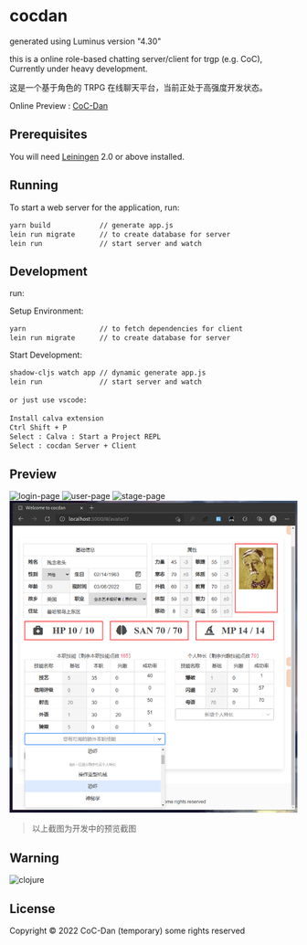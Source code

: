 # cocdan

generated using Luminus version "4.30"

this is a online role-based chatting server/client for trgp (e.g. CoC), Currently under heavy development.

这是一个基于角色的 TRPG 在线聊天平台，当前正处于高强度开发状态。

Online Preview : [CoC-Dan](http://cocdan.ruffnex.me)

## Prerequisites

You will need [Leiningen][1] 2.0 or above installed.

[1]: https://github.com/technomancy/leiningen

## Running

To start a web server for the application, run:

    yarn build            // generate app.js
    lein run migrate      // to create database for server
    lein run              // start server and watch

## Development

run:

Setup Environment:

    yarn                  // to fetch dependencies for client
    lein run migrate      // to create database for server

Start Development:

    shadow-cljs watch app // dynamic generate app.js
    lein run              // start server and watch
    
    or just use vscode:

    Install calva extension
    Ctrl Shift + P
    Select : Calva : Start a Project REPL 
    Select : cocdan Server + Client

## Preview

![login-page](resources/public/img/login-page.jpeg)
![user-page](resources/public/img/user-page.jpeg)
![stage-page](resources/public/img/stage-page.jpeg)
![avatar-edit-page](resources/public/img/avatar-edit-page.png)

> 以上截图为开发中的预览截图

## Warning

![clojure](resources/public/img/warning_clojure.png)

## License

Copyright © 2022 CoC-Dan (temporary) some rights reserved
